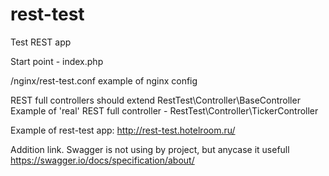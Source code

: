 # rest-test
Test REST app 

Start point - index.php 

/nginx/rest-test.conf example of nginx config

REST full controllers should extend RestTest\Controller\BaseController
Example of 'real' REST full controller - RestTest\Controller\TickerController 

Example of rest-test app: http://rest-test.hotelroom.ru/


Addition link. Swagger is not using by project, but anycase it usefull 
https://swagger.io/docs/specification/about/